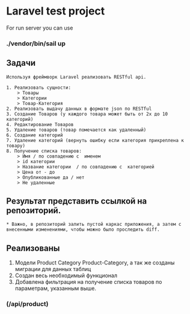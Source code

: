# Laravel test project

For run server you can use 

### ./vendor/bin/sail up

## Задачи
    Используя фреймворк Laravel реализовать RESTful api.
    
    1. Реализовать сущности:
        > Товары 
        > Категории 
        > Товар-Категория
    2. Реализовать выдачу данных в формате json по RESTful
    3. Создание Товаров (у каждого товара может быть от 2х до 10 категорий)
    4. Редактирование Товаров
    5. Удаление товаров (товар помечается как удаленный)
    6. Создание категорий
    7. Удаление категорий (вернуть ошибку если категория прикреплена к товару)
    8. Получение списка товаров: 
        > Имя / по совпадению с  именем
        > id категории
        > Название категории  / по совпадению с  категорией 
        > Цена от - до
        > Опубликованные да / нет
        > Не удаленные

## Результат представить ссылкой на репозиторий.
    * Важно, в репозиторий залить пустой каркас приложения, а затем с внесенными изменениями, чтобы можно было проследить diff.
    
## Реализованы
1. Модели Product Category Product-Category, а так же созданы миграции для данных таблиц
2. Создан весь необходимый функционал
3. Добавлена фильтрация на получение списка товаров по параметрам, указанным выше.
### (/api/product)

